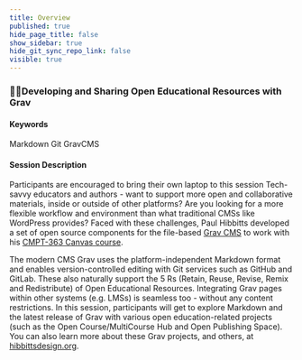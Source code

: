 ```yaml
---
title: Overview
published: true
hide_page_title: false
show_sidebar: true
hide_git_sync_repo_link: false
visible: true
---
```


### 👩‍💻Developing and Sharing Open Educational Resources with Grav

#### Keywords
Markdown Git GravCMS

#### Session Description
Participants are encouraged to bring their own laptop to this session
Tech-savvy educators and authors - want to support more open and collaborative materials, inside or outside of other platforms? Are you looking for a more flexible workflow and environment than what traditional CMSs like WordPress provides? Faced with these challenges, Paul Hibbitts developed a set of open source components for the file-based [Grav CMS](https://getgrav.org) to work with his [CMPT-363 Canvas course](https://canvas.sfu.ca/courses/47119).

The modern CMS Grav uses the platform-independent Markdown format and enables version-controlled editing with Git services such as GitHub and GitLab. These also naturally support the 5 Rs (Retain, Reuse, Revise, Remix and Redistribute) of Open Educational Resources. Integrating Grav pages within other systems (e.g. LMSs) is seamless too - without any content restrictions. In this session, participants will get to explore Markdown and the latest release of Grav with various open education-related projects (such as the Open Course/MultiCourse Hub and Open Publishing Space). You can also learn more about these Grav projects, and others, at [hibbittsdesign.org](https://hibbittsdesign.org).
